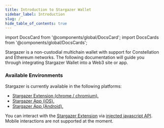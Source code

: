 ```yaml
---
title: Introduction to Stargazer Wallet
sidebar_label: Introduction
slug: /
hide_table_of_contents: true
---
```


import DocsCard from '@components/global/DocsCard';
import DocsCards from '@components/global/DocsCards';

<head>
  <meta
    name="description"
    content="Stargazer is a non-custodial multichain wallet with support for Constellation and Ethereum networks. The following documentation will guide you through integrating Stargazer Wallet into a Web3 site or app."
  />
</head>

<intro-end />

Stargazer is a non-custodial multichain wallet with support for Constellation and Ethereum networks. The following documentation will guide you through integrating Stargazer Wallet into a Web3 site or app.

### Available Environments

Stargazer is currently available in the following platforms:

- [Stargazer Extension (chrome / chromium).](https://chrome.google.com/webstore/detail/stargazer-wallet/pgiaagfkgcbnmiiolekcfmljdagdhlcm)
- [Stargazer App (iOS).](https://apps.apple.com/us/app/stargazer-wallet/id1612326452)
- [Stargazer App (Android).](https://play.google.com/store/apps/details?id=com.stargazer)

You can interact with the [Stargazer Extension](https://chrome.google.com/webstore/detail/stargazer-wallet/pgiaagfkgcbnmiiolekcfmljdagdhlcm) via [injected javascript API](./providerActivation.md#detect-stargazer). Mobile interactions are not supported at the moment.
